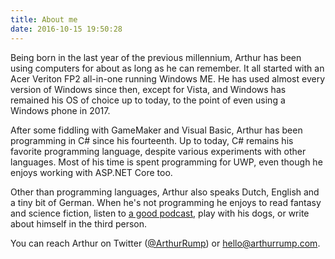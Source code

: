 ```yaml
---
title: About me
date: 2016-10-15 19:50:28
---
```


Being born in the last year of the previous millennium, Arthur has been using computers for about as long as he can remember. It all started with an Acer Veriton FP2 all-in-one running Windows ME. He has used almost every version of Windows since then, except for Vista, and Windows has remained his OS of choice up to today, to the point of even using a Windows phone in 2017.

After some fiddling with GameMaker and Visual Basic, Arthur has been programming in C# since his fourteenth. Up to today, C# remains his favorite programming language, despite various experiments with other languages. Most of his time is spent programming for UWP, even though he enjoys working with ASP.NET Core too.

Other than programming languages, Arthur also speaks Dutch, English and a tiny bit of German. When he's not programming he enjoys to read fantasy and science fiction, listen to [a good podcast](/2017/07/10/my-favorite-podcasts), play with his dogs, or write about himself in the third person.

You can reach Arthur on Twitter ([@ArthurRump](https://twitter.com/ArthurRump)) or <hello@arthurrump.com>.